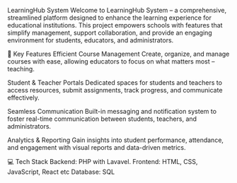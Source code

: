LearningHub System
Welcome to LearningHub System – a comprehensive, streamlined platform designed to enhance the learning experience for educational institutions. This project empowers schools with features that simplify management, support collaboration, and provide an engaging environment for students, educators, and administrators.

🚀 Key Features
Efficient Course Management
Create, organize, and manage courses with ease, allowing educators to focus on what matters most – teaching.

Student & Teacher Portals
Dedicated spaces for students and teachers to access resources, submit assignments, track progress, and communicate effectively.

Seamless Communication 
Built-in messaging and notification system to foster real-time communication between students, teachers, and administrators.

Analytics & Reporting
Gain insights into student performance, attendance, and engagement with visual reports and data-driven metrics.

💻 Tech Stack
Backend: PHP with Lavavel. 
Frontend: HTML, CSS, JavaScript, React etc
Database: SQL
